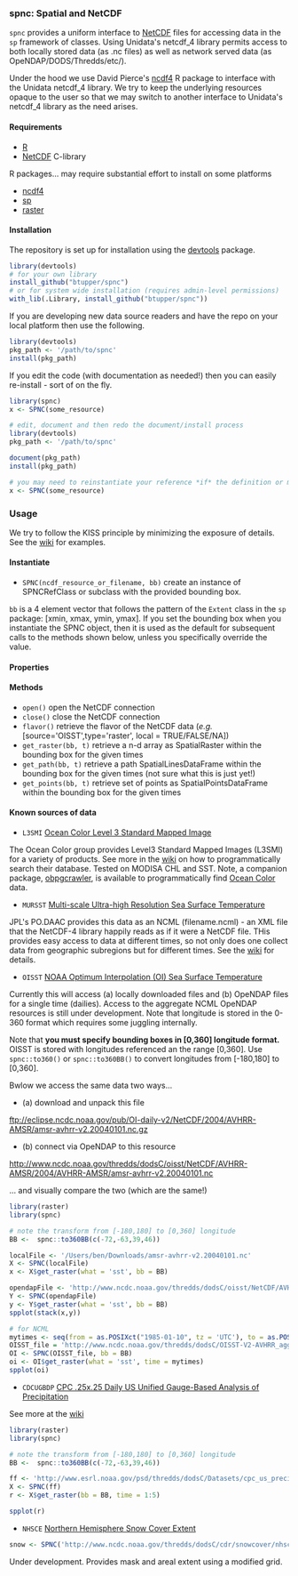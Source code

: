 ### spnc: Spatial and NetCDF

`spnc` provides a uniform interface to [NetCDF](http://www.unidata.ucar.edu/software/netcdf) files for accessing data in the `sp` framework of classes.  Using Unidata's netcdf_4 library permits access to both locally stored data (as .nc files) as well as network served data (as OpeNDAP/DODS/Thredds/etc/).

Under the hood we use David Pierce's [ncdf4](http://cran.r-project.org/web/packages/ncdf4/index.html) R package to interface with the Unidata netcdf_4 library.  We try to keep the underlying resources opaque to the user so that we may switch to another interface to Unidata's netcdf_4 library as the need arises.

#### Requirements

+ [R](http://www.r-project.org/)
+ [NetCDF](http://www.unidata.ucar.edu/software/netcdf)  C-library

R packages... may require substantial effort to install on some platforms

+ [ncdf4](http://cran.r-project.org/web/packages/ncdf4/index.html)
+ [sp](http://cran.r-project.org/web/packages/sp/)
+ [raster](http://cran.r-project.org/web/packages/raster/)
    
#### Installation

The repository is set up for installation using the [devtools](http://cran.r-project.org/web/packages/devtools/) package.

```R
library(devtools)
# for your own library
install_github("btupper/spnc")
# or for system wide installation (requires admin-level permissions)
with_lib(.Library, install_github("btupper/spnc"))
```

If you are developing new data source readers and have the repo on your local platform then use the following.

```R
library(devtools)
pkg_path <- '/path/to/spnc'
install(pkg_path)
```

If you edit the code (with documentation as needed!) then you can easily re-install - sort of on the fly.

```R
library(spnc)
x <- SPNC(some_resource)

# edit, document and then redo the document/install process
library(devtools)
pkg_path <- '/path/to/spnc'

document(pkg_path)
install(pkg_path)

# you may need to reinstantiate your reference *if* the definition or methods have changed in your edits
x <- SPNC(some_resource)
```

### Usage

We try to follow the KISS principle by minimizing the exposure of details.  See the [wiki](https://github.com/btupper/spnc/wiki) for examples.

#### Instantiate

+ `SPNC(ncdf_resource_or_filename, bb)` create an instance of SPNCRefClass or subclass with the provided bounding box.

`bb` is a 4 element vector that follows the pattern of the `Extent` class in the `sp` package: [xmin, xmax, ymin, ymax].  If you set the bounding box when you instantiate the SPNC object, then it is used as the default for subsequent calls to the methods shown below, unless you specifically override the value. 

#### Properties
#### Methods

+ `open()` open the NetCDF connection
+ `close()` close the NetCDF connection
+ `flavor()` retrieve the flavor of the NetCDF data (*e.g.* [source='OISST',type='raster', local = TRUE/FALSE/NA])
+ `get_raster(bb, t)` retrieve a n-d array as SpatialRaster within the bounding box for the given times
+ `get_path(bb, t)` retrieve a path SpatialLinesDataFrame within the bounding box for the given times (not sure what this is just yet!)
+ `get_points(bb, t)` retrieve set of points as SpatialPointsDataFrame within the bounding box for the given times

#### Known sources of data

+ `L3SMI`  [Ocean Color Level 3 Standard Mapped Image](http://oceancolor.gsfc.nasa.gov/cms)

The Ocean Color group provides Level3 Standard Mapped Images (L3SMI) for a variety of products. See more in the [wiki](https://github.com/btupper/spnc/wiki/MODIS-and-OBPG) on how to programmatically search their database.  Tested on MODISA CHL and SST.  Note, a companion package, [obpgcrawler](https://github.com/btupper/obpgcrawler), is available to programmatically find [Ocean Color](http://oceancolor.gsfc.nasa.gov/cms) data.


+ `MURSST` [Multi-scale Ultra-high Resolution Sea Surface Temperature](http://mur.jpl.nasa.gov/)

JPL's PO.DAAC provides this data as an NCML (filename.ncml) - an XML file that the NetCDF-4 library happily reads as if it were a NetCDF file.   THis provides easy access to data at different times, so not only does one collect data from geographic subregions but for different times.  See the [wiki](https://github.com/btupper/spnc/wiki/MUR-and-NCML) for details.


+ `OISST` [NOAA Optimum Interpolation (OI) Sea Surface Temperature ](http://www.esrl.noaa.gov/psd/data/gridded/data.noaa.oisst.v2.html)

Currently this will access (a) locally downloaded files and (b) OpeNDAP files for a single time (dailies).  Access to the aggregate NCML OpeNDAP resources is still under development. Note that longitude is stored in the 0-360 format which requires some juggling internally. 

Note that **you must specify bounding boxes in [0,360] longitude format.**  OISST is stored with longitudes referenced an the range [0,360].  Use ```spnc::to360()``` or ```spnc::to360BB()``` to convert longitudes from [-180,180] to [0,360].

Bwlow we access the same data two ways... 

+ (a) download and unpack this file 

ftp://eclipse.ncdc.noaa.gov/pub/OI-daily-v2/NetCDF/2004/AVHRR-AMSR/amsr-avhrr-v2.20040101.nc.gz

+ (b) connect via OpeNDAP to this resource 

http://www.ncdc.noaa.gov/thredds/dodsC/oisst/NetCDF/AVHRR-AMSR/2004/AVHRR-AMSR/amsr-avhrr-v2.20040101.nc

... and visually compare the two (which are the same!)

```R
library(raster)
library(spnc)

# note the transform from [-180,180] to [0,360] longitude
BB <-  spnc::to360BB(c(-72,-63,39,46))

localFile <- '/Users/ben/Downloads/amsr-avhrr-v2.20040101.nc'
X <- SPNC(localFile)
x <- X$get_raster(what = 'sst', bb = BB)

opendapFile <- 'http://www.ncdc.noaa.gov/thredds/dodsC/oisst/NetCDF/AVHRR-AMSR/2004/AVHRR-AMSR/amsr-avhrr-v2.20040101.nc'
Y <- SPNC(opendapFile)
y <- Y$get_raster(what = 'sst', bb = BB)
spplot(stack(x,y))

# for NCML
mytimes <- seq(from = as.POSIXct("1985-01-10", tz = 'UTC'), to = as.POSIXct("1997-01-01", tz = 'UTC'), by = 'year')
OISST_file = 'http://www.ncdc.noaa.gov/thredds/dodsC/OISST-V2-AVHRR_agg'
OI <- SPNC(OISST_file, bb = BB)
oi <- OI$get_raster(what = 'sst', time = mytimes)
spplot(oi)
```

+ `CDCUGBDP` [CPC .25x.25 Daily US Unified Gauge-Based Analysis of Precipitation](http://www.esrl.noaa.gov/psd/data/gridded/data.unified.daily.conus.html)

See more at the [wiki](https://github.com/btupper/spnc/wiki)

```R
library(raster)
library(spnc)

# note the transform from [-180,180] to [0,360] longitude
BB <-  spnc::to360BB(c(-72,-63,39,46))

ff <- 'http://www.esrl.noaa.gov/psd/thredds/dodsC/Datasets/cpc_us_precip/RT/precip.V1.0.2015.nc'
X <- SPNC(ff)
r <- X$get_raster(bb = BB, time = 1:5)

spplot(r)
```


+ `NHSCE` [Northern Hemisphere Snow Cover Extent](https://climatedataguide.ucar.edu/climate-data/snow-cover-extent-northern-hemisphere-climate-data-record-rutgers) 

```R
snow <- SPNC('http://www.ncdc.noaa.gov/thredds/dodsC/cdr/snowcover/nhsce_v01r01_19661004_latest.nc')
```

Under development. Provides mask and areal extent using a modified grid.
